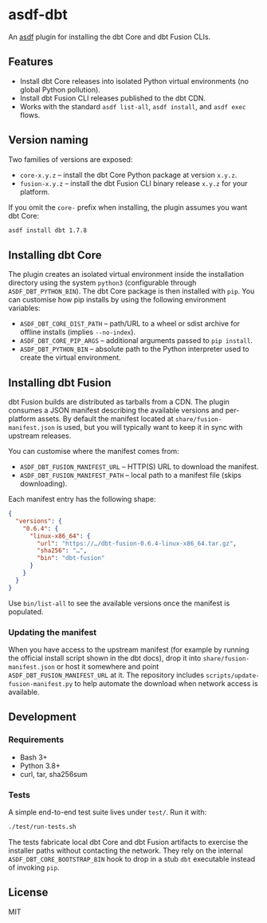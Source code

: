 # asdf-dbt

An [asdf](https://asdf-vm.com) plugin for installing the dbt Core and dbt Fusion CLIs.

## Features

- Install dbt Core releases into isolated Python virtual environments (no global Python pollution).
- Install dbt Fusion CLI releases published to the dbt CDN.
- Works with the standard `asdf list-all`, `asdf install`, and `asdf exec` flows.

## Version naming

Two families of versions are exposed:

- `core-x.y.z` – install the dbt Core Python package at version `x.y.z`.
- `fusion-x.y.z` – install the dbt Fusion CLI binary release `x.y.z` for your platform.

If you omit the `core-` prefix when installing, the plugin assumes you want dbt Core:

```sh
asdf install dbt 1.7.8
```

## Installing dbt Core

The plugin creates an isolated virtual environment inside the installation directory using the system `python3` (configurable through `ASDF_DBT_PYTHON_BIN`). The dbt Core package is then installed with `pip`. You can customise how pip installs by using the following environment variables:

- `ASDF_DBT_CORE_DIST_PATH` – path/URL to a wheel or sdist archive for offline installs (implies `--no-index`).
- `ASDF_DBT_CORE_PIP_ARGS` – additional arguments passed to `pip install`.
- `ASDF_DBT_PYTHON_BIN` – absolute path to the Python interpreter used to create the virtual environment.

## Installing dbt Fusion

dbt Fusion builds are distributed as tarballs from a CDN. The plugin consumes a JSON manifest describing the available versions and per-platform assets. By default the manifest located at `share/fusion-manifest.json` is used, but you will typically want to keep it in sync with upstream releases.

You can customise where the manifest comes from:

- `ASDF_DBT_FUSION_MANIFEST_URL` – HTTP(S) URL to download the manifest.
- `ASDF_DBT_FUSION_MANIFEST_PATH` – local path to a manifest file (skips downloading).

Each manifest entry has the following shape:

```json
{
  "versions": {
    "0.6.4": {
      "linux-x86_64": {
        "url": "https://…/dbt-fusion-0.6.4-linux-x86_64.tar.gz",
        "sha256": "…",
        "bin": "dbt-fusion"
      }
    }
  }
}
```

Use `bin/list-all` to see the available versions once the manifest is populated.

### Updating the manifest

When you have access to the upstream manifest (for example by running the official install script shown in the dbt docs), drop it into `share/fusion-manifest.json` or host it somewhere and point `ASDF_DBT_FUSION_MANIFEST_URL` at it. The repository includes `scripts/update-fusion-manifest.py` to help automate the download when network access is available.

## Development

### Requirements

- Bash 3+
- Python 3.8+
- curl, tar, sha256sum

### Tests

A simple end-to-end test suite lives under `test/`. Run it with:

```sh
./test/run-tests.sh
```

The tests fabricate local dbt Core and dbt Fusion artifacts to exercise the installer paths without contacting the network.
They rely on the internal `ASDF_DBT_CORE_BOOTSTRAP_BIN` hook to drop in a stub `dbt` executable instead of invoking `pip`.

## License

MIT
